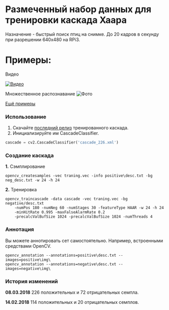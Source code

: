 # Размеченный набор данных для тренировки каскада Хаара

Назначение - быстрый поиск птиц на снимке. До 20 кадров в секунду при разрешении 640x480 на RPi3.

# Примеры:
Видео

[![Видео](https://i.imgur.com/c7S0gsY.jpg)](https://www.youtube.com/watch?v=Owwb3AKKIiY "Birds tracking algorithm test
")

Множественное распознавание
![Фото](https://pp.userapi.com/c846123/v846123267/e8d7/809mp2ssOjQ.jpg)

<a href="https://vk.com/mrworf_birdfeeder" target="_blank">Ещё примеры</a>

### Использование

1. Скачайте [последний релиз](https://github.com/TheLongRunSmoke/bird-haar/releases) тренированного каскада.
2. Инициализируйте им CascadeClassifier.
```python
cascade = cv2.CascadeClassifier('cascade_226.xml')
```

### Создание каскада

**1.** Сэмплирование
```
opencv_createsamples -vec traning.vec -info positive\desc.txt -bg neg_desc.txt -w 24 -h 24
```

**2.** Тренировка
```
opencv_traincascade -data cascade -vec traning.vec -bg negative/desc.txt 
    -numPos 180 -numNeg 60 -numStages 30 -featureType HAAR -w 24 -h 24
    -minHitRate 0.995 -maxFalseAlarmRate 0.2 
    -precalcValBufSize 1024 -precalcValBufSize 1024 -numThreads 4
```

### Аннотация

Вы можете аннотировать сет самостоятельно. Например, встроенными средствами OpenCV.
```
opencv_annotation --annotations=positive\desc.txt --images=positive\img\
opencv_annotation --annotations=negative\desc.txt --images=negative\img\
``` 

### История изменений

**08.03.2018** 226 положительных и 72 отрицательных семпла.

**14.02.2018** 114 положительных и 20 отрицательных семплов.
